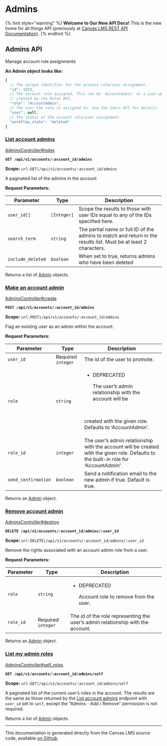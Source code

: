# Admins

{% hint style="warning" %}
**Welcome to Our New API Docs!** This is the new home for all things API (previously at [Canvas LMS REST API Documentation](https://api.instructure.com)).
{% endhint %}

## Admins API

Manage account role assignments

**An Admin object looks like:**

```js
{
  // The unique identifier for the account role/user assignment.
  "id": 1023,
  // The account role assigned. This can be 'AccountAdmin' or a user-defined role
  // created by the Roles API.
  "role": "AccountAdmin",
  // The user the role is assigned to. See the Users API for details.
  "user": null,
  // The status of the account role/user assignment.
  "workflow_state": "deleted"
}
```

### [List account admins](#method.admins.index) <a href="#method.admins.index" id="method.admins.index"></a>

[AdminsController#index](https://github.com/instructure/canvas-lms/blob/master/app/controllers/admins_controller.rb)

**`GET /api/v1/accounts/:account_id/admins`**

**Scope:** `url:GET|/api/v1/accounts/:account_id/admins`

A paginated list of the admins in the account

**Request Parameters:**

| Parameter         | Type        | Description                                                                                                       |
| ----------------- | ----------- | ----------------------------------------------------------------------------------------------------------------- |
| `user_id[]`       | `[Integer]` | Scope the results to those with user IDs equal to any of the IDs specified here.                                  |
| `search_term`     | `string`    | The partial name or full ID of the admins to match and return in the results list. Must be at least 2 characters. |
| `include_deleted` | `boolean`   | When set to true, returns admins who have been deleted                                                            |

Returns a list of [Admin](#admin) objects.

### [Make an account admin](#method.admins.create) <a href="#method.admins.create" id="method.admins.create"></a>

[AdminsController#create](https://github.com/instructure/canvas-lms/blob/master/app/controllers/admins_controller.rb)

**`POST /api/v1/accounts/:account_id/admins`**

**Scope:** `url:POST|/api/v1/accounts/:account_id/admins`

Flag an existing user as an admin within the account.

**Request Parameters:**

| Parameter           | Type               | Description                                                                                                                                                                |
| ------------------- | ------------------ | -------------------------------------------------------------------------------------------------------------------------------------------------------------------------- |
| `user_id`           | Required `integer` | The id of the user to promote.                                                                                                                                             |
| `role`              | `string`           | <ul><li><p>DEPRECATED</p><p>The user’s admin relationship with the account will be</p></li></ul><p><br></p><p>created with the given role. Defaults to ‘AccountAdmin’.</p> |
| `role_id`           | `integer`          | The user’s admin relationship with the account will be created with the given role. Defaults to the built-in role for ‘AccountAdmin’.                                      |
| `send_confirmation` | `boolean`          | Send a notification email to the new admin if true. Default is true.                                                                                                       |

Returns an [Admin](#admin) object.

### [Remove account admin](#method.admins.destroy) <a href="#method.admins.destroy" id="method.admins.destroy"></a>

[AdminsController#destroy](https://github.com/instructure/canvas-lms/blob/master/app/controllers/admins_controller.rb)

**`DELETE /api/v1/accounts/:account_id/admins/:user_id`**

**Scope:** `url:DELETE|/api/v1/accounts/:account_id/admins/:user_id`

Remove the rights associated with an account admin role from a user.

**Request Parameters:**

| Parameter | Type               | Description                                                                     |
| --------- | ------------------ | ------------------------------------------------------------------------------- |
| `role`    | `string`           | <ul><li><p>DEPRECATED</p><p>Account role to remove from the user.</p></li></ul> |
| `role_id` | Required `integer` | The id of the role representing the user’s admin relationship with the account. |

Returns an [Admin](#admin) object.

### [List my admin roles](#method.admins.self_roles) <a href="#method.admins.self_roles" id="method.admins.self_roles"></a>

[AdminsController#self\_roles](https://github.com/instructure/canvas-lms/blob/master/app/controllers/admins_controller.rb)

**`GET /api/v1/accounts/:account_id/admins/self`**

**Scope:** `url:GET|/api/v1/accounts/:account_id/admins/self`

A paginated list of the current user’s roles in the account. The results are the same as those returned by the [List account admins](#method.admins.index) endpoint with `user_id` set to `self`, except the “Admins - Add / Remove” permission is not required.

Returns a list of [Admin](#admin) objects.

***

This documentation is generated directly from the Canvas LMS source code, available [on Github](https://github.com/instructure/canvas-lms).
